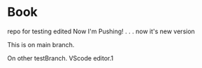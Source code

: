# Book
repo for testing
edited
Now I'm Pushing!
.
.
.
now it's new version

This is on main branch.

On other testBranch.
VScode editor.1